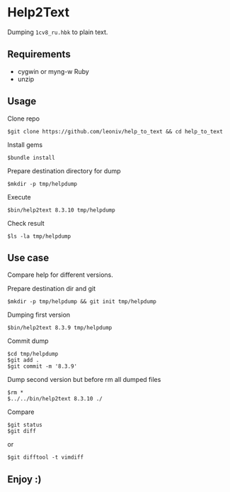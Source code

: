 # Help2Text

Dumping `1cv8_ru.hbk` to plain text.

## Requirements

- cygwin or myng-w Ruby
- unzip

## Usage

Clone repo

    $git clone https://github.com/leoniv/help_to_text && cd help_to_text

Install gems

    $bundle install

Prepare destination directory for dump

    $mkdir -p tmp/helpdump

Execute

    $bin/help2text 8.3.10 tmp/helpdump

Check result

    $ls -la tmp/helpdump

## Use case

Compare help for different versions.

Prepare destination dir and git

    $mkdir -p tmp/helpdump && git init tmp/helpdump

Dumping first version

    $bin/help2text 8.3.9 tmp/helpdump

Commit dump

    $cd tmp/helpdump
    $git add .
    $git commit -m '8.3.9'

Dump second version but before rm all dumped files

    $rm *
    $../../bin/help2text 8.3.10 ./

Compare

    $git status
    $git diff

or

    $git difftool -t vimdiff


## Enjoy :)
